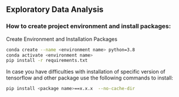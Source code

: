## Exploratory Data Analysis


### How to create project environment and install packages:

Create Environment and Installation Packages

```bash
conda create --name <environment name> python=3.8
conda activate <environment name>
pip install -r requirements.txt
```
In case you have difficulties with installation of specific version of tensorflow and other package use the following commands to install:
```bash
pip install <package name>==x.x.x  --no-cache-dir
```
